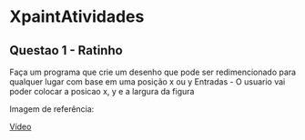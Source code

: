 # XpaintAtividades

## Questao 1 - Ratinho
Faça um programa que crie um desenho que pode ser redimencionado para qualquer lugar com base em uma posição x ou y
Entradas - O usuario vai poder colocar a posicao x, y e a largura da figura

<p>Imagem de referência:</p>

[Vídeo](Ratinho.mp4)

